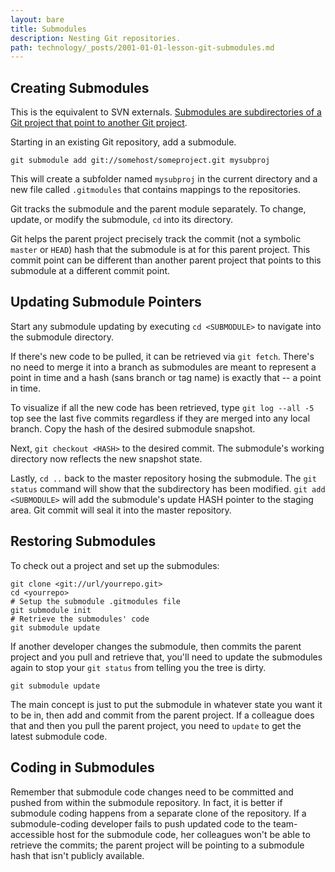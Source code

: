 ```yaml
---
layout: bare
title: Submodules
description: Nesting Git repositories.
path: technology/_posts/2001-01-01-lesson-git-submodules.md
---
```


## Creating Submodules
This is the equivalent to SVN externals. [Submodules are subdirectories of a Git project that point to another Git project](http://www.kernel.org/pub/software/scm/git/docs/git-submodule.html).

Starting in an existing Git repository, add a submodule.

    git submodule add git://somehost/someproject.git mysubproj

This will create a subfolder named `mysubproj` in the current directory and a new file called `.gitmodules` that contains mappings to the repositories.

Git tracks the submodule and the parent module separately. To change, update, or modify the submodule, `cd` into its directory.

Git helps the parent project precisely track the commit (not a symbolic `master` or `HEAD`) hash that the submodule is at for this parent project. This commit point can be different than another parent project that points to this submodule at a different commit point.


## Updating Submodule Pointers

Start any submodule updating by executing `cd <SUBMODULE>` to navigate into the submodule directory.

If there's new code to be pulled, it can be retrieved via `git fetch`. There's no need to merge it into a branch as submodules are meant to represent a point in time and a hash (sans branch or tag name) is exactly that -- a point in time.

To visualize if all the new code has been retrieved, type `git log --all -5` top see the last five commits regardless if they are merged into any local branch. Copy the hash of the desired submodule snapshot.

Next, `git checkout <HASH>` to the desired commit.  The submodule's working directory now reflects the new snapshot state.

Lastly, `cd ..` back to the master repository hosing the submodule. The `git status` command will show that the subdirectory has been modified. `git add <SUBMODULE>` will add the submodule's update HASH pointer to the staging area. Git commit will seal it into the master repository.


## Restoring Submodules

To check out a project and set up the submodules:

    git clone <git://url/yourrepo.git>
    cd <yourrepo>
    # Setup the submodule .gitmodules file
    git submodule init
    # Retrieve the submodules' code
    git submodule update
    
If another developer changes the submodule, then commits the parent project and you pull and retrieve that, you'll need to update the submodules again to stop your `git status` from telling you the tree is dirty.

    git submodule update

The main concept is just to put the submodule in whatever state you want it to be in, then add and commit from the parent project. If a colleague does that and then you pull the parent project, you need to `update` to get the latest submodule code.


## Coding in Submodules

Remember that submodule code changes need to be committed and pushed from within the submodule repository. In fact, it is better if submodule coding happens from a separate clone of the repository. If a submodule-coding developer fails to push updated code to the team-accessible host for the submodule code, her colleagues won't be able to retrieve the commits; the parent project will be pointing to a submodule hash that isn't publicly available.
